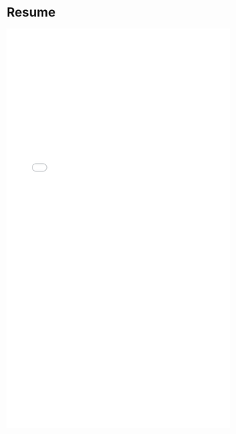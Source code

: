 # Resume

<style>
.pdf-viewer {
  width: 100%;
  height: 300px; /* Adjust height as needed */
}
</style>

<embed src="resume.pdf" type="application/pdf" width="100%" height="900px" />
